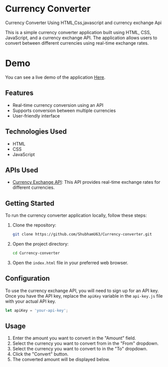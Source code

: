 # Currency Converter
Currency Converter Using HTML,Css,javascript and currency exchange Api


This is a simple currency converter application built using HTML, CSS, JavaScript, and a currency exchange API. The application allows users to convert between different currencies using real-time exchange rates.

# Demo
You can see a live demo of the application [Here](https://shubhamu63.github.io/Currency-converter/).
## Features

- Real-time currency conversion using an API
- Supports conversion between multiple currencies
- User-friendly interface

## Technologies Used

- HTML
- CSS
- JavaScript

## APIs Used

- [Currency Exchange API](https://v6.exchangerate-api.com): This API provides real-time exchange rates for different currencies.

## Getting Started

To run the currency converter application locally, follow these steps:

1. Clone the repository:

   ```bash
   git clone https://github.com/ShubhamU63/Currency-converter.git
   ```

2. Open the project directory:

   ```bash
   cd Currency-converter
   ```

3. Open the `index.html` file in your preferred web browser.

## Configuration

To use the currency exchange API, you will need to sign up for an API key. Once you have the API key, replace the `apiKey` variable in the 
`api-key.js` file with your actual API key.

```javascript
let apiKey = 'your-api-key';
```

## Usage

1. Enter the amount you want to convert in the "Amount" field.
2. Select the currency you want to convert from in the "From" dropdown.
3. Select the currency you want to convert to in the "To" dropdown.
4. Click the "Convert" button.
5. The converted amount will be displayed below.
